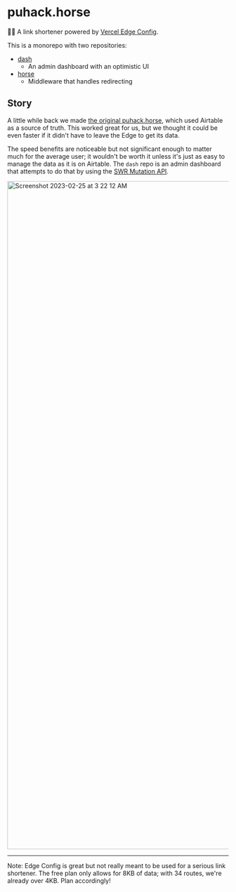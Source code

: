 # puhack.horse

🔗🐴 A link shortener powered by [Vercel Edge Config](https://vercel.com/blog/edge-config-ultra-low-latency-data-at-the-edge).

This is a monorepo with two repositories:

- [dash](https://github.com/purduehackers/puhack.horse/tree/main/dash)
  - An admin dashboard with an optimistic UI
- [horse](https://github.com/purduehackers/puhack.horse/tree/main/horse)
  - Middleware that handles redirecting
  
## Story

A little while back we made [the original puhack.horse](https://github.com/purduehackers/puhack.horse-airtable), which used Airtable as a source of truth. This worked great for us, but we thought it could be even faster if it didn't have to leave the Edge to get its data.

The speed benefits are noticeable but not significant enough to matter much for the average user; it wouldn't be worth it unless it's just as easy to manage the data as it is on Airtable. The `dash` repo is an admin dashboard that attempts to do that by using the [SWR Mutation API](https://swr.vercel.app/docs/mutation).

<img width="1522" alt="Screenshot 2023-02-25 at 3 22 12 AM" src="https://user-images.githubusercontent.com/14811170/221347293-5df14229-bbd9-4fe9-b56a-f4ed60439922.png">

---

Note: Edge Config is great but not really meant to be used for a serious link shortener. The free plan only allows for 8KB of data; with 34 routes, we're already over 4KB. Plan accordingly!
